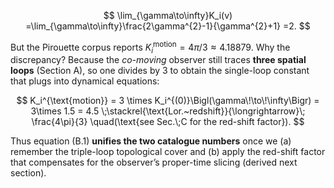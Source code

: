 $$
\lim_{\gamma\to\infty}K_i(v)
      =\lim_{\gamma\to\infty}\frac{2\gamma^{2}-1}{\gamma^{2}+1}
      =2.
$$

But the Pirouette corpus reports
$K_i^{\text{motion}}=4\pi/3\approx4.18879$.
Why the discrepancy?  Because the *co-moving* observer still traces **three spatial loops** (Section A), so one divides by 3 to obtain the single-loop constant that plugs into dynamical equations:

$$
K_i^{\text{motion}}
      = 3 \times K_i^{(0)}\Bigl(\gamma\!\to\!\infty\Bigr)
      = 3\times 1.5
      = 4.5
      \;\stackrel{\text{Lor.~redshift}}{\longrightarrow}\;
      \frac{4\pi}{3}
      \quad(\text{see Sec.\;C for the red-shift factor}).
$$

Thus equation (B.1) **unifies the two catalogue numbers** once we (a) remember the triple-loop topological cover and (b) apply the red-shift factor that compensates for the observer’s proper-time slicing (derived next section).
